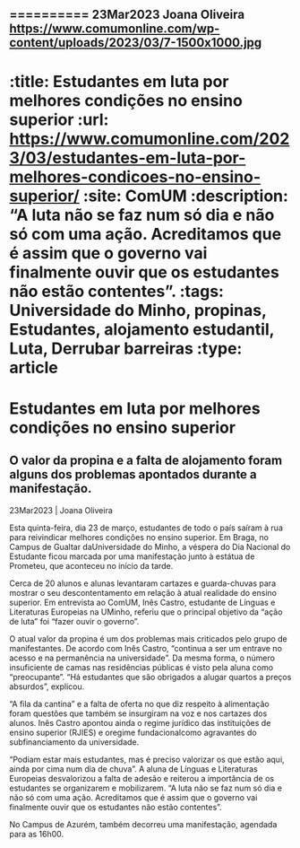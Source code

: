 
==========
23Mar2023
Joana Oliveira
https://www.comumonline.com/wp-content/uploads/2023/03/7-1500x1000.jpg
---
:title: Estudantes em luta por melhores condições no ensino superior
:url: https://www.comumonline.com/2023/03/estudantes-em-luta-por-melhores-condicoes-no-ensino-superior/
:site: ComUM
:description: “A luta não se faz num só dia e não só com uma ação. Acreditamos que é assim que o governo vai finalmente ouvir que os estudantes não estão contentes”.
:tags: Universidade do Minho, propinas, Estudantes, alojamento estudantil, Luta, Derrubar barreiras
:type: article
==========


# **Estudantes em luta por melhores condições no ensino superior**

## O valor da propina e a falta de alojamento foram alguns dos problemas apontados durante a manifestação.

23Mar2023 | Joana Oliveira

Esta quinta-feira, dia 23 de março, estudantes de todo o país saíram à rua para reivindicar melhores condições no ensino superior. Em Braga, no Campus de Gualtar daUniversidade do Minho, a véspera do Dia Nacional do Estudante ficou marcada por uma manifestação junto à estátua de Prometeu, que aconteceu no início da tarde.

Cerca de 20 alunos e alunas levantaram cartazes e guarda-chuvas para mostrar o seu descontentamento em relação à atual realidade do ensino superior. Em entrevista ao ComUM, Inês Castro, estudante de Línguas e Literaturas Europeias na UMinho, referiu que o principal objetivo da “ação de luta” foi “fazer ouvir o governo”.

O atual valor da propina é um dos problemas mais criticados pelo grupo de manifestantes. De acordo com Inês Castro, “continua a ser um entrave no acesso e na permanência na universidade”. Da mesma forma, o número insuficiente de camas nas residências públicas é visto pela aluna como “preocupante”. “Há estudantes que são obrigados a alugar quartos a preços absurdos”, explicou.

“A fila da cantina” e a falta de oferta no que diz respeito à alimentação foram questões que também se insurgiram na voz e nos cartazes dos alunos. Inês Castro apontou ainda o regime jurídico das instituições de ensino superior (RJIES) e oregime fundacionalcomo agravantes do subfinanciamento da universidade.

“Podiam estar mais estudantes, mas é preciso valorizar os que estão aqui, ainda por cima num dia de chuva”. A aluna de Línguas e Literaturas Europeias desvalorizou a falta de adesão e reiterou a importância de os estudantes se organizarem e mobilizarem. “A luta não se faz num só dia e não só com uma ação. Acreditamos que é assim que o governo vai finalmente ouvir que os estudantes não estão contentes”.

No Campus de Azurém, também decorreu uma manifestação, agendada para as 16h00.

